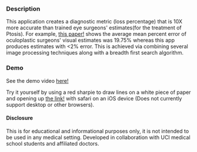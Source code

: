 ### Description
This application creates a diagnostic metric (loss percentage) that is 10X more accurate than trained eye surgeons' estimates(for the treatment of Ptosis). For example, [this paper!](https://pubmed.ncbi.nlm.nih.gov/24481509) shows the average mean percent error of oculoplastic surgeons' visual estimates was 19.75% whereas this app produces estimates with <2% error. This is achieved via combining several image processing techniques along with a breadth first search algorithm.

### Demo
See the demo video [here!](https://youtu.be/OKbuDHhxGjg)

Try it yourself by using a red sharpie to draw lines on a white piece of paper and opening up [the link!](https://github.com/ryanzhou7/p-calc) with safari on an iOS device (Does not currently support desktop or other browsers).

#### Disclosure
This is for educational and informational purposes only, it is not intended to be used in any medical setting.
Developed in collaboration with UCI medical school students and affiliated doctors.
